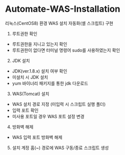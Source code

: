 # Automate-WAS-Installation
리눅스(CentOS8) 환경 WAS 설치 자동화(셸 스크립트) 구현

1. 루트권한 확인
 - 루트권한을 지니고 있는지 확인
 - 루트권한이 없다면 터미널 명령어 sudo를 사용하였는지 확인
2. JDK 설치
 - JDK(ver.1.8.x) 설치 여부 확인
 - 미설치 시 JDK 설치
 - yum 바이너리 패키지를 통한 jdk 다운로드
3. WAS(Tomcat) 설치
 - WAS 설치 경로 지정 (미입력 시 스크립트 실행 폴더)
 - 입력 포트 확인
 - 미사용 포트일 경우 WAS 포트 설정 변경
4. 방화벽 해제
 - WAS 입력 포트 방화벽 해제
5. 설치 계정 홈(~) 경로에 WAS 구동/종료 스크립트 생성
